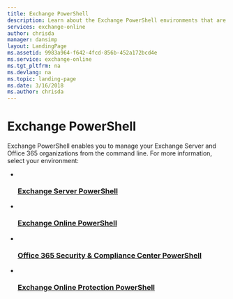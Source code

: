 ```yaml
---
title: Exchange PowerShell
description: Learn about the Exchange PowerShell environments that are available in on-premises Exchange and Office 365.
services: exchange-online
author: chrisda
manager: dansimp
layout: LandingPage
ms.assetid: 9983a964-f642-4fcd-856b-452a172bcd4e
ms.service: exchange-online
ms.tgt_pltfrm: na
ms.devlang: na
ms.topic: landing-page
ms.date: 3/16/2018
ms.author: chrisda
---
```

# Exchange PowerShell

Exchange PowerShell enables you to manage your Exchange Server and Office 365 organizations from the command line. For more information, select your environment:

<ul class="panelContent cardsFTitle">
    <li>
        <a href="/powershell/exchange/exchange-server/exchange-management-shell">
        <div class="cardSize">
            <div class="cardPadding">
                <div class="card">
                    <div class="cardImageOuter">
                        <div class="cardImage">
                            <img src="https://docs.microsoft.com/media/logos/logo_exchange.svg" alt="" />
                        </div>
                    </div>
                    <div class="cardText">
                        <h3>Exchange Server PowerShell</h3>
                    </div>
                </div>
            </div>
        </div>
        </a>
    </li>
    <li>
        <a href="/powershell/exchange/exchange-online/exchange-online-powershell">
        <div class="cardSize">
            <div class="cardPadding">
                <div class="card">
                    <div class="cardImageOuter">
                        <div class="cardImage">
                            <img src="https://docs.microsoft.com/media/logos/logo_exchange.svg" alt="" />
                        </div>
                    </div>
                    <div class="cardText">
                        <h3>Exchange Online PowerShell</h3>
                    </div>
                </div>
            </div>
        </div>
        </a>
    </li>
    <li>
        <a href="/powershell/exchange/office-365-scc/office-365-scc-powershell">
        <div class="cardSize">
            <div class="cardPadding">
                <div class="card">
                    <div class="cardImageOuter">
                        <div class="cardImage">
                            <img src="https://docs.microsoft.com/office/media/icons/security.svg" alt="" />
                        </div>
                    </div>
                    <div class="cardText">
                        <h3>Office 365 Security &amp; Compliance Center PowerShell</h3>
                    </div>
                </div>
            </div>
        </div>
        </a>
    </li>
    <li>
        <a href="/powershell/exchange/exchange-eop/exchange-online-protection-powershell">
        <div class="cardSize">
            <div class="cardPadding">
                <div class="card">
                    <div class="cardImageOuter">
                        <div class="cardImage">
                            <img src="https://docs.microsoft.com/office/media/icons/security-blue.svg" alt="" />
                        </div>
                    </div>
                    <div class="cardText">
                        <h3>Exchange Online Protection PowerShell</h3>
                    </div>
                </div>
            </div>
        </div>
        </a>
    </li>
</ul>

